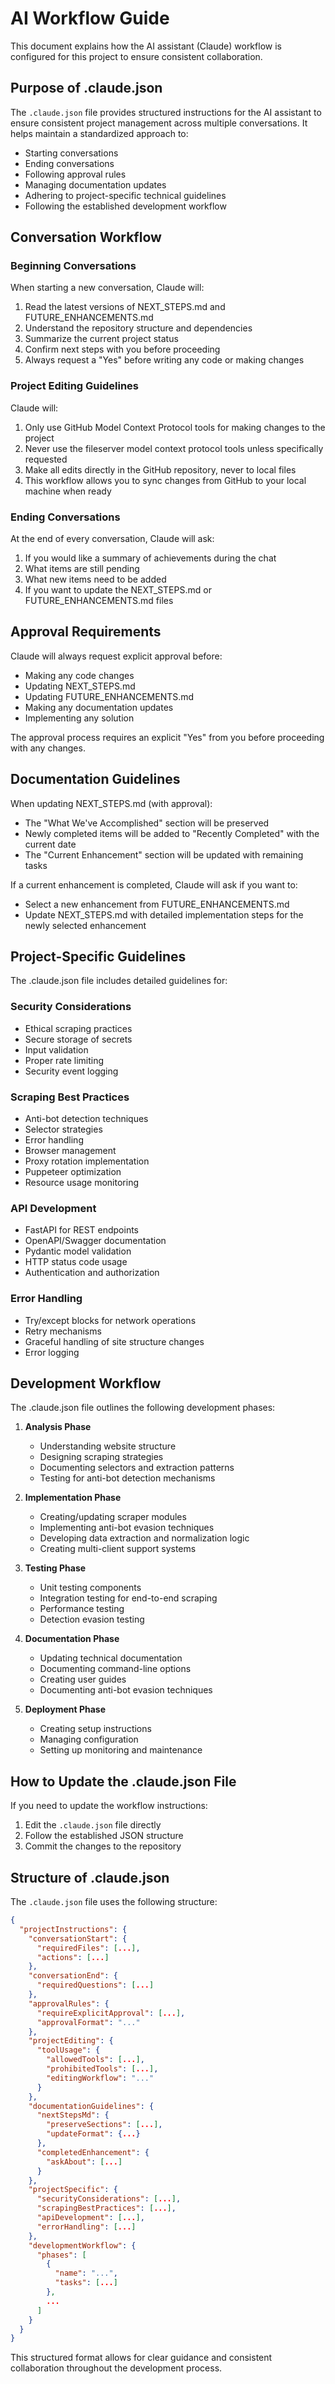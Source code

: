 # AI Workflow Guide

This document explains how the AI assistant (Claude) workflow is configured for this project to ensure consistent collaboration.

## Purpose of .claude.json

The `.claude.json` file provides structured instructions for the AI assistant to ensure consistent project management across multiple conversations. It helps maintain a standardized approach to:

- Starting conversations
- Ending conversations
- Following approval rules
- Managing documentation updates
- Adhering to project-specific technical guidelines
- Following the established development workflow

## Conversation Workflow

### Beginning Conversations

When starting a new conversation, Claude will:
1. Read the latest versions of NEXT_STEPS.md and FUTURE_ENHANCEMENTS.md
2. Understand the repository structure and dependencies
3. Summarize the current project status
4. Confirm next steps with you before proceeding
5. Always request a "Yes" before writing any code or making changes

### Project Editing Guidelines

Claude will:
1. Only use GitHub Model Context Protocol tools for making changes to the project
2. Never use the fileserver model context protocol tools unless specifically requested
3. Make all edits directly in the GitHub repository, never to local files
4. This workflow allows you to sync changes from GitHub to your local machine when ready

### Ending Conversations

At the end of every conversation, Claude will ask:
1. If you would like a summary of achievements during the chat
2. What items are still pending
3. What new items need to be added
4. If you want to update the NEXT_STEPS.md or FUTURE_ENHANCEMENTS.md files

## Approval Requirements

Claude will always request explicit approval before:
- Making any code changes
- Updating NEXT_STEPS.md
- Updating FUTURE_ENHANCEMENTS.md
- Making any documentation updates
- Implementing any solution

The approval process requires an explicit "Yes" from you before proceeding with any changes.

## Documentation Guidelines

When updating NEXT_STEPS.md (with approval):
- The "What We've Accomplished" section will be preserved
- Newly completed items will be added to "Recently Completed" with the current date
- The "Current Enhancement" section will be updated with remaining tasks

If a current enhancement is completed, Claude will ask if you want to:
- Select a new enhancement from FUTURE_ENHANCEMENTS.md
- Update NEXT_STEPS.md with detailed implementation steps for the newly selected enhancement

## Project-Specific Guidelines

The .claude.json file includes detailed guidelines for:

### Security Considerations
- Ethical scraping practices
- Secure storage of secrets
- Input validation
- Proper rate limiting
- Security event logging

### Scraping Best Practices
- Anti-bot detection techniques
- Selector strategies
- Error handling
- Browser management
- Proxy rotation implementation
- Puppeteer optimization
- Resource usage monitoring

### API Development
- FastAPI for REST endpoints
- OpenAPI/Swagger documentation
- Pydantic model validation
- HTTP status code usage
- Authentication and authorization

### Error Handling
- Try/except blocks for network operations
- Retry mechanisms
- Graceful handling of site structure changes
- Error logging

## Development Workflow

The .claude.json file outlines the following development phases:

1. **Analysis Phase**
   - Understanding website structure
   - Designing scraping strategies
   - Documenting selectors and extraction patterns
   - Testing for anti-bot detection mechanisms

2. **Implementation Phase**
   - Creating/updating scraper modules
   - Implementing anti-bot evasion techniques
   - Developing data extraction and normalization logic
   - Creating multi-client support systems

3. **Testing Phase**
   - Unit testing components
   - Integration testing for end-to-end scraping
   - Performance testing
   - Detection evasion testing

4. **Documentation Phase**
   - Updating technical documentation
   - Documenting command-line options
   - Creating user guides
   - Documenting anti-bot evasion techniques

5. **Deployment Phase**
   - Creating setup instructions
   - Managing configuration
   - Setting up monitoring and maintenance

## How to Update the .claude.json File

If you need to update the workflow instructions:

1. Edit the `.claude.json` file directly
2. Follow the established JSON structure
3. Commit the changes to the repository

## Structure of .claude.json

The `.claude.json` file uses the following structure:

```json
{
  "projectInstructions": {
    "conversationStart": {
      "requiredFiles": [...],
      "actions": [...]
    },
    "conversationEnd": {
      "requiredQuestions": [...]
    },
    "approvalRules": {
      "requireExplicitApproval": [...],
      "approvalFormat": "..."
    },
    "projectEditing": {
      "toolUsage": {
        "allowedTools": [...],
        "prohibitedTools": [...],
        "editingWorkflow": "..."
      }
    },
    "documentationGuidelines": {
      "nextStepsMd": {
        "preserveSections": [...],
        "updateFormat": {...}
      },
      "completedEnhancement": {
        "askAbout": [...]
      }
    },
    "projectSpecific": {
      "securityConsiderations": [...],
      "scrapingBestPractices": [...],
      "apiDevelopment": [...],
      "errorHandling": [...]
    },
    "developmentWorkflow": {
      "phases": [
        {
          "name": "...",
          "tasks": [...]
        },
        ...
      ]
    }
  }
}
```

This structured format allows for clear guidance and consistent collaboration throughout the development process.